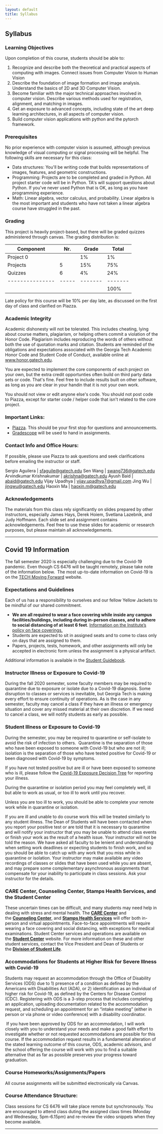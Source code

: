 ```yaml
---
layout: default
title: Syllabus
---
```


## Syllabus

### Learning Objectives
Upon completion of this course, students should be able to:
1. Recognize and describe both the theoretical and practical aspects of computing with images. Connect issues from Computer Vision to Human Vision
2. Describe the foundation of image formation and image analysis. Understand the basics of 2D and 3D Computer Vision.
3. Become familiar with the major technical approaches involved in computer vision. Describe various methods used for registration, alignment, and matching in images.
4. Get an exposure to advanced concepts, including state of the art deep learning architectures, in all aspects of computer vision.
5. Build computer vision applications with python and the pytorch framework.

### Prerequisites
No prior experience with computer vision is assumed, although previous knowledge of visual computing or signal processing will be helpful. The following skills are necessary for this class:
* Data structures: You'll be writing code that builds representations of images, features, and geometric constructions.
* Programming: Projects are to be completed and graded in Python. All project starter code will be in Python. TA's will support questions about Python. If you've never used Python that is OK, as long as you have programming experience.
* Math: Linear algebra, vector calculus, and probability. Linear algebra is the most important and students who have not taken a linear algebra course have struggled in the past.

### Grading
This project is heavily project-based, but there will be graded quizzes administered through canvas. The grading distribution is:

| Component     | Nr. | Grade | Total |
|---------------|-----|-------|-------|
| Project 0     |     | 1%    |  1%   |
| Projects      |  5  | 15%   |  75%  |
| Quizzes       |  6  | 4%    |  24%  |
|---------------|-----|-------|-------|
|               |     |       | 100%  |

Late policy for this course will be 10% per day late, as discussed on the first day of class and clarified on Piazza.

### Academic Integrity
Academic dishonesty will not be tolerated. This includes cheating, lying about course matters, plagiarism, or helping others commit a violation of the Honor Code. Plagiarism includes reproducing the words of others without both the use of quotation marks and citation. Students are reminded of the obligations and expectations associated with the Georgia Tech Academic Honor Code and Student Code of Conduct, available online at www.honor.gatech.edu.

You are expected to implement the core components of each project on your own, but the extra credit opportunties often build on third party data sets or code. That's fine. Feel free to include results built on other software, as long as you are clear in your handin that it is not your own work.

You should not view or edit anyone else's code. You should not post code to Piazza, except for starter code / helper code that isn't related to the core project.

### Important Links:
* [Piazza](https://piazza.com/class/kd98lybcja45yt). This should be your first stop for questions and announcements.
* [Gradescope](https://www.gradescope.com/) will be used to hand in assignments.

### Contact Info and Office Hours:
If possible, please use Piazza to ask questions and seek clarifications before emailing the instructor or staff.

Sergio Aguilera | sfaguile@gatech.edu
Sen Wang | swang736@gatech.edu
Arvindkumar Krishnakumar | akrishna@gatech.edu
Ayush Baid | abaid@gatech.edu
Vijay Upadhya | vijay.upadhya7@gmail.com
Jing Wu | jingwu@gatech.edu
Haoxin Ma | haoxin.m@gatech.edu

### Acknowledgements
The materials from this class rely significantly on slides prepared by other instructors, especially James Hays, Derek Hoiem, Svetlana Lazebnik, and Judy Hoffmann. Each slide set and assignment contains acknowledgements. Feel free to use these slides for academic or research purposes, but please maintain all acknowledgements.

---

## Covid 19 Information

<p><span>The fall semester 2020 is especially challenging due to the Covid-19 pandemic. Even though CS 6476 will be taught remotely, please take note of the information below. &nbsp;The most up-to-date information on Covid-19 is on the </span><a href="https://health.gatech.edu/coronavirus">TECH Moving Forward</a><span> website.

<h3>Expectations and Guidelines</h3>
<p>Each of us has a responsibility to ourselves and our fellow Yellow Jackets to be mindful of our shared commitment.</p>
<ul>
<li><strong>We are all required to wear a face covering while inside any campus facilities/buildings, including during in-person classes, and to adhere to social distancing of at least 6 feet</strong>.  <a href="https://hr.gatech.edu/face-coverings">Information on the Institute’s policy on face coverings.</a></li>
<li>Students are expected to sit in assigned seats and to come to class only on days that are assigned to them.</li>
<li>Papers, projects, tests, homework, and other assignments will only be accepted in electronic form unless the assignment is a physical artifact.&nbsp;</li>
</ul>
<p>Additional information is available in the <a href="https://health.gatech.edu/coronavirus/students/guidebook">Student Guidebook</a>.</p>

<h3>Instructor Illness or Exposure to Covid-19</h3>
<p>During the fall 2020 semester, some faculty members may be required to quarantine due to exposure or isolate due to a Covid-19 diagnosis. Some disruption to classes or services is inevitable, but Georgia Tech is making every effort to ensure continuity of operations. As is the case in any semester, faculty may cancel a class if they have an illness or emergency situation and cover any missed material at their own discretion. If we need to cancel a class, we will notify students as early as possible.</p>

<h3>Student Illness or Exposure to Covid-19</h3>
<p>During the semester, you may be required to quarantine or self-isolate to avoid the risk of infection to others. &nbsp;Quarantine is the separation of those who have been exposed to someone with Covid-19 but who are not ill; isolation is the separation of those who have tested positive for Covid-19 or been diagnosed with Covid-19 by symptoms.</p>
<p>If you have not tested positive but are ill or have been exposed to someone who is ill, please follow the <a href="http://health.gatech.edu/coronavirus/decision-tree">Covid-19 Exposure Decision Tree</a> for reporting your illness.</p>
<p>During the quarantine or isolation period you may feel completely well, ill but able to work as usual, or too ill to work until you recover.</p>

<p>Unless you are too ill to work, you should be able to complete your remote work while in quarantine or isolation.</p>

<p>If you are ill and unable to do course work this will be treated similarly to any student illness. The Dean of Students will have been contacted when you report your positive test or are told that it is necessary to quarantine and will notify your instructor that you may be unable to attend class events or finish your work as the result of a health issue. Your instructor will not be told the reason. We have asked all faculty to be lenient and understanding when setting work deadlines or expecting students to finish work, and so you should be able to catch up with any work that you miss while in quarantine or isolation. Your instructor may make available any video recordings of classes or slides that have been used while you are absent, and may prepare some complementary asynchronous assignments that compensate for your inability to participate in class sessions. Ask your instructor for the details.</p>

<h3>CARE Center, Counseling Center, Stamps Health Services, and the Student Center</h3>
<p>These uncertain times can be difficult, and many students may need help in dealing with stress and mental health. The&nbsp;<a href="https://care.gatech.edu/"><strong>CARE Center</strong></a>&nbsp;and the&nbsp;<a href="https://counseling.gatech.edu/"><strong>Counseling Center</strong></a>,&nbsp;and&nbsp;<a href="https://health.gatech.edu/"><strong>Stamps Health Services</strong></a>&nbsp;will offer both in-person and virtual appointments. Face-to-face appointments will require wearing a face covering and social distancing, with exceptions for medical examinations. Student Center services and operations are available on the&nbsp;<a href="https://studentcenter.gatech.edu/"><strong>Student Center</strong></a>&nbsp;website. For more information on these and other student services, contact the Vice President and Dean of Students or the&nbsp;<a href="https://studentlife.gatech.edu/"><strong>Division of Student Life</strong></a>.</p>

<h3>Accommodations for Students at Higher Risk for Severe Illness with Covid-19</h3>
<p>Students may request an accommodation through the Office of Disability Services (ODS) due to 1) presence of a condition as defined by the Americans with Disabilities Act (ADA), or 2) identification as an individual of higher risk for Covid-19, as defined by the Centers for Disease Control (CDC). Registering with ODS is a 3-step process that includes completing an application, uploading documentation related to the accommodation request, and scheduling an appointment for an “intake meeting” (either in person or via phone or video conference) with a disability coordinator.</p>
<p>&nbsp;If you have been approved by ODS for an accommodation, I will work closely with you to understand your needs and make a good faith effort to investigate whether or not requested accommodations are possible for this course. If the accommodation request results in a fundamental alteration of the stated learning outcome of this course, ODS, academic advisors, and the school offering the course will work with you to find a suitable alternative that as far as possible preserves your progress toward graduation.</p>

<h3>Course Homeworks/Assignments/Papers</h3>
<p>All course assignments will be submitted electronically via Canvas. </p>

<h3>Course Attendance Structure:</h3>
<p>Class sessions for CS 6476 will take place remote but synchronously. You are encouraged to attend class duting the assigned class times (Monday and Wednesday, 5pm-6.15pm) and re-review the video snippets when they become available.</p>
<hr>
